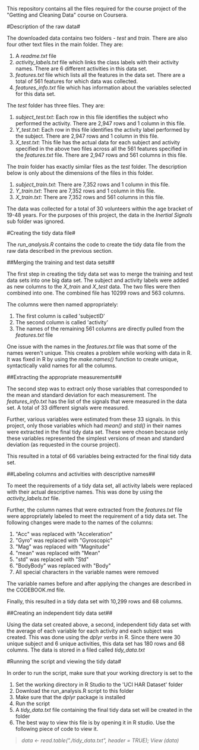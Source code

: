 This repository contains all the files required for the course project of the "Getting and Cleaning Data" course on Coursera.

#Description of the raw data#

The downloaded data contains two folders - *test* and *train*. There are also four other text files in the main folder. They are:

 1. A *readme.txt* file
 2. *activity_labels.txt* file which links the class labels with their activity names. There are 6 different activities in this data set.
 3. *features.txt* file which lists all the features in the data set. There are a total of 561 features for which data was collected.
 4. *features_info.txt* file which has information about the variables selected for this data set.

The *test* folder has three files. They are:

 1. *subject_test.txt*: Each row in this file identifies the subject who performed the activity. There are 2,947 rows and 1 column in this file.
 2. *Y_test.txt*: Each row in this file identifies the activity label performed by the subject. There are 2,947 rows and 1 column in this file.
 3. *X_test.txt*: This file has the actual data for each subject and activity specified in the above two files across all the 561 features specified in the *features.txt* file. There are 2,947 rows and 561 columns in this file.

The *train* folder has exactly similar files as the *test* folder. The description below is only about the dimensions of the files in this folder.

 1. *subject_train.txt*: There are 7,352 rows and 1 column in this file.
 2. *Y_train.txt*: There are 7,352 rows and 1 column in this file.
 3. *X_train.txt*: There are 7,352 rows and 561 columns in this file.

The data was collected for a total of 30 volunteers within the age bracket of 19-48 years. For the purposes of this project, the data in the *Inertial Signals* sub folder was ignored. 


#Creating the tidy data file#

The *run_analysis.R* contains the code to create the tidy data file from the raw data described in the previous section.

##Merging the training and test data sets##

The first step in creating the tidy data set was to merge the training and test data sets into one big data set. The subject and activity labels were added as new columns to the *X_train* and *X_test* data. The two files were then combined into one. The combined file has 10299 rows and 563 columns.

The columns were then named appropriately:

 1. The first column is called 'subjectID'
 2. The second column is called 'activity'
 3. The names of the remaining 561 columns are directly pulled from the *features.txt* file

One issue with the names in the *features.txt* file was that some of the names weren't unique. This creates a problem while working with data in R. It was fixed in R by using the *make.names()* function to create unique, syntactically valid names for all the columns. 

##Extracting the appropriate measurements##

The second step was to extract only those variables that corresponded to the mean and standard deviation for each measurement. The *features_info.txt* has the list of the signals that were measured in the data set. A total of 33 different signals were measured. 

Further, various variables were estimated from these 33 signals. In this project, only those variables which had *mean()* and *std()* in their names were extracted in the final tidy data set. These were chosen because only these variables represented the simplest versions of mean and standard deviation (as requested in the course project).

This resulted in a total of 66 variables being extracted for the final tidy data set.

##Labeling columns and activities with descriptive names##

To meet the requirements of a tidy data set, all activity labels were replaced with their actual descriptive names. This was done by using the *activity_labels.txt* file.

Further, the column names that were extracted from the *features.txt* file were appropriately labeled to meet the requirement of a tidy data set. The following changes were made to the names of the columns:

 1. "Acc" was replaced with "Acceleration"
 2. "Gyro" was replaced with "Gyroscopic"
 3. "Mag" was replaced with "Magnitude"
 4. "mean" was replaced with "Mean"
 5. "std" was replaced with "Std"
 6. "BodyBody" was replaced with "Body"
 7. All special characters in the variable names were removed

The variable names before and after applying the changes are described in the CODEBOOK.md file.

Finally, this resulted in a tidy data set with 10,299 rows and 68 columns. 

##Creating an independent tidy data set##

Using the data set created above, a second, independent tidy data set with the average of each variable for each activity and each subject was created. This was done using the *dplyr verbs* in R. Since there were 30 unique subject and 6 unique activities, this data set has 180 rows and 68 columns. The data is stored in a filed called *tidy_data.txt*


#Running the script and viewing the tidy data#

In order to run the script, make sure that your working directory is set to the 

 1. Set the working directory in R Studio to the 'UCI HAR Dataset' folder
 2. Download the run_analysis.R script to this folder
 3. Make sure that the *dplyr* package is installed
 4. Run the script
 5. A *tidy_data.txt* file containing the final tidy data set will be created in the folder
 6. The best way to view this file is by opening it in R studio. Use the following piece of code to view it. 
 
> *data <- read.table("./tidy_data.txt", header = TRUE);*
> *View (data)*